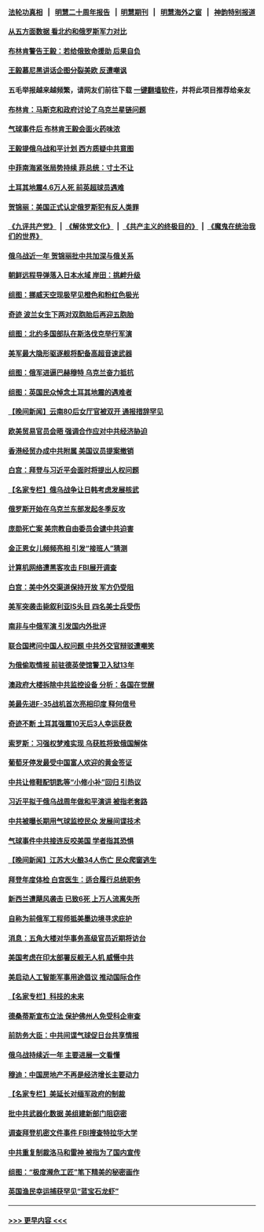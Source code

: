 #### [法轮功真相](https://github.com/gfw-breaker/truth/blob/master/README.md?t=0) &nbsp;&nbsp;|&nbsp;&nbsp; [明慧二十周年报告](https://github.com/gfw-breaker/mh-reports/blob/master/README.md?t=0) &nbsp;&nbsp;|&nbsp;&nbsp;[明慧期刊](https://github.com/gfw-breaker/mh-qikan) &nbsp;&nbsp;|&nbsp;&nbsp; [明慧海外之窗](https://github.com/gfw-breaker/mh-news/blob/master/README.md?t=0) &nbsp;&nbsp;|&nbsp;&nbsp; [神韵特别报道](https://github.com/gfw-breaker/mh-news/blob/master/shenyun.md?t=0)
#### [从五方面数据 看北约和俄罗斯军力对比](../pages/nsc418/n13931758.md?t=02191543) 
#### [布林肯警告王毅：若给俄致命援助 后果自负](../pages/nsc418/n13933006.md?t=02191543) 
#### [王毅慕尼黑讲话企图分裂美欧 反遭嘲讽](../pages/nsc418/n13932976.md?t=02191543) 
#### 五毛举报越来越频繁，请网友们前往下载 [一键翻墙软件](https://github.com/gfw-breaker/ssr-accounts)，并将此项目推荐给亲友
#### [布林肯：马斯克和政府讨论了乌克兰星链问题](../pages/nsc418/n13932961.md?t=02191543) 
#### [气球事件后 布林肯王毅会面火药味浓](../pages/nsc418/n13932907.md?t=02191543) 
#### [王毅提俄乌战和平计划 西方质疑中共意图](../pages/nsc418/n13932860.md?t=02191543) 
#### [中菲南海紧张局势持续 菲总统：寸土不让](../pages/nsc418/n13932872.md?t=02191543) 
#### [土耳其地震4.6万人死 前英超球员遇难](../pages/nsc418/n13932702.md?t=02191543) 
#### [贺锦丽：美国正式认定俄罗斯犯有反人类罪](../pages/nsc418/n13932829.md?t=02191543) 
#### [《九评共产党》](https://github.com/begood0513/9ping.md/blob/master/README.md) &nbsp;|&nbsp; [《解体党文化》](../../../../jtdwh.md/blob/master/README.md)  &nbsp;|&nbsp; [《共产主义的终极目的》](../../../../gczydzjmd.md/blob/master/README.md) &nbsp;|&nbsp; [《魔鬼在统治我们的世界》](../../../../mgztzwmdsj.md/blob/master/README.md) 
#### [俄乌战近一年 贺锦丽批中共加深与俄关系](../pages/nsc418/n13932832.md?t=02191543) 
#### [朝鲜远程导弹落入日本水域 岸田：挑衅升级](../pages/nsc418/n13932704.md?t=02191543) 
#### [组图：挪威天空现极罕见橙色和粉红色极光](../pages/nsc418/n13932503.md?t=02191543) 
#### [奇迹 波兰女生下两对双胞胎后再迎五胞胎](../pages/nsc418/n13932577.md?t=02191543) 
#### [组图：北约多国部队在斯洛伐克举行军演](../pages/nsc418/n13932592.md?t=02191543) 
#### [美军最大隐形驱逐舰将配备高超音速武器](../pages/nsc418/n13932647.md?t=02191543) 
#### [组图：俄军进逼巴赫穆特 乌克兰奋力抵抗](../pages/nsc418/n13931923.md?t=02191543) 
#### [组图：英国民众悼念土耳其地震的遇难者](../pages/nsc418/n13931991.md?t=02191543) 
#### [【晚间新闻】云南80后女厅官被双开 通报措辞罕见](../pages/nsc418/n13932549.md?t=02191543) 
#### [欧美贸易官员会晤 强调合作应对中共经济胁迫](../pages/nsc418/n13932458.md?t=02191543) 
#### [香港经贸办成中共附属 美国议员提案撤销](../pages/nsc418/n13932393.md?t=02191543) 
#### [白宫：拜登与习近平会面时将提出人权问题](../pages/nsc418/n13932316.md?t=02191543) 
#### [【名家专栏】俄乌战争让日韩考虑发展核武](../pages/nsc418/n13932029.md?t=02191543) 
#### [俄罗斯开始在乌克兰东部发起冬季反攻](../pages/nsc418/n13932313.md?t=02191543) 
#### [庞勋死亡案 美宗教自由委员会谴中共迫害](../pages/nsc418/n13932260.md?t=02191543) 
#### [金正恩女儿频频亮相 引发“接班人”猜测](../pages/nsc418/n13932291.md?t=02191543) 
#### [计算机网络遭黑客攻击 FBI展开调查](../pages/nsc418/n13932222.md?t=02191543) 
#### [白宫：美中外交渠道保持开放 军方仍受阻](../pages/nsc418/n13932249.md?t=02191543) 
#### [美军突袭击毙叙利亚IS头目 四名美士兵受伤](../pages/nsc418/n13932181.md?t=02191543) 
#### [南非与中俄军演 引发国内外批评](../pages/nsc418/n13932199.md?t=02191543) 
#### [联合国拷问中国人权问题 中共外交官辩驳遭嘲笑](../pages/nsc418/n13932177.md?t=02191543) 
#### [为俄偷取情报 前驻德英使馆警卫入狱13年](../pages/nsc418/n13932124.md?t=02191543) 
#### [澳政府大楼拆除中共监控设备 分析：各国在觉醒](../pages/nsc418/n13932111.md?t=02191543) 
#### [美最先进F-35战机首次亮相印度 释何信号](../pages/nsc418/n13932134.md?t=02191543) 
#### [奇迹不断 土耳其强震10天后3人幸运获救](../pages/nsc418/n13931802.md?t=02191543) 
#### [索罗斯：习强权梦难实现 乌获胜将致俄国解体](../pages/nsc418/n13932146.md?t=02191543) 
#### [葡萄牙停发最受中国富人欢迎的黄金签证](../pages/nsc418/n13932069.md?t=02191543) 
#### [中共让修鞋配钥匙等“小修小补”回归 引热议](../pages/nsc418/n13931919.md?t=02191543) 
#### [习近平拟于俄乌战周年做和平演讲 被指老套路](../pages/nsc418/n13932004.md?t=02191543) 
#### [中共被曝长期用气球监控民众 发展间谍技术](../pages/nsc418/n13931927.md?t=02191543) 
#### [气球事件中共接连反咬美国 学者指其恐惧](../pages/nsc418/n13931685.md?t=02191543) 
#### [【晚间新闻】江苏大火酿34人伤亡 民众爬窗逃生](../pages/nsc418/n13931903.md?t=02191543) 
#### [拜登年度体检 白宫医生：适合履行总统职务](../pages/nsc418/n13931622.md?t=02191543) 
#### [新西兰遭飓风袭击 已致6死 上万人流离失所](../pages/nsc418/n13931528.md?t=02191543) 
#### [自称为前俄军工程师抵美墨边境寻求庇护](../pages/nsc418/n13931261.md?t=02191543) 
#### [消息：五角大楼对华事务高级官员近期将访台](../pages/nsc418/n13931512.md?t=02191543) 
#### [美国考虑在印太部署反舰无人机 威慑中共](../pages/nsc418/n13931458.md?t=02191543) 
#### [美启动人工智能军事用途倡议 推动国际合作](../pages/nsc418/n13931429.md?t=02191543) 
#### [【名家专栏】科技的未来](../pages/nsc418/n13918707.md?t=02191543) 
#### [德桑蒂斯宣布立法 保护佛州人免受科企审查](../pages/nsc418/n13931390.md?t=02191543) 
#### [前防务大臣：中共间谍气球促日台共享情报](../pages/nsc418/n13931413.md?t=02191543) 
#### [俄乌战持续近一年 主要进展一文看懂](../pages/nsc418/n13931340.md?t=02191543) 
#### [穆迪：中国房地产不再是经济增长主要动力](../pages/nsc418/n13931057.md?t=02191543) 
#### [【名家专栏】美延长对缅军政府的制裁](../pages/nsc418/n13930477.md?t=02191543) 
#### [批中共武器化数据 美组建新部门阻窃密](../pages/nsc418/n13931394.md?t=02191543) 
#### [调查拜登机密文件事件 FBI搜查特拉华大学](../pages/nsc418/n13931361.md?t=02191543) 
#### [中共重复制裁洛马和雷神 被指为了国内宣传](../pages/nsc418/n13931243.md?t=02191543) 
#### [组图：“极度濒危工匠”笔下精美的秘密画作](../pages/nsc418/n13930978.md?t=02191543) 
#### [英国渔民幸运捕获罕见“蓝宝石龙虾”](../pages/nsc418/n13930958.md?t=02191543) 

----
#### [ >>> 更早内容 <<< ](../indexes/nsc418-earlier.md)
